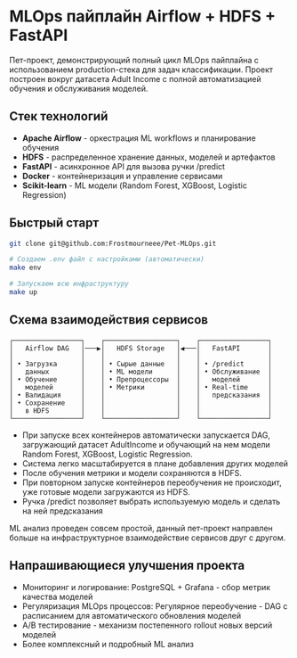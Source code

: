 # MLOps пайплайн Airflow + HDFS + FastAPI

Пет-проект, демонстрирующий полный цикл MLOps пайплайна с использованием production-стека для задач классификации. Проект построен вокруг датасета Adult Income с полной автоматизацией обучения и обслуживания моделей.

## Стек технологий

- **Apache Airflow** - оркестрация ML workflows и планирование обучения
- **HDFS** - распределенное хранение данных, моделей и артефактов
- **FastAPI** - асинхронное API для вызова ручки /predict
- **Docker** - контейнеризация и управление сервисами
- **Scikit-learn** - ML модели (Random Forest, XGBoost, Logistic Regression)

## Быстрый старт

```bash
git clone git@github.com:Frostmourneee/Pet-MLOps.git

# Создаем .env файл с настройками (автоматически)
make env

# Запускаем всю инфраструктуру
make up
```

## Схема взаимодействия сервисов
```text
┌─────────────────┐    ┌──────────────────┐    ┌─────────────────┐
│   Airflow DAG   │───▶│   HDFS Storage   │◀───│   FastAPI       │
│                 │    │                  │    │                 │
│ • Загрузка      │    │ • Сырые данные   │    │ • /predict      │
│   данных        │    │ • ML модели      │    │ • Обслуживание  │
│ • Обучение      │    │ • Препроцессоры  │    │   моделей       │
│   моделей       │    │ • Метрики        │    │ • Real-time     │
│ • Валидация     │    │                  │    │   предсказания  │
│ • Сохранение    │    │                  │    │                 │
│   в HDFS        │    │                  │    │                 │
└─────────────────┘    └──────────────────┘    └─────────────────┘
```

- При запуске всех контейнеров автоматически запускается DAG, загружающий датасет AdultIncome и
обучающий на нем модели Random Forest, XGBoost, Logistic Regression. 
- Система легко масштабируется в плане добавления других моделей
- После обучения метрики и модели сохраняются в HDFS. 
- При повторном запуске контейнеров переобучения не происходит, уже готовые модели загружаются из HDFS.
- Ручка /predict позволяет выбрать используемую модель и сделать на ней предсказания

ML анализ проведен совсем простой, данный пет-проект направлен больше на инфраструктурное взаимодействие сервисов друг с другом.

## Напрашивающиеся улучшения проекта
- Мониторинг и логирование: PostgreSQL + Grafana - сбор метрик качества моделей
- Регуляризация MLOps процессов: Регулярное переобучение - DAG с расписанием для автоматического обновления моделей
- A/B тестирование - механизм постепенного rollout новых версий моделей
- Более комплексный и подробный ML анализ